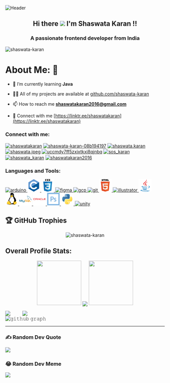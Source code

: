 ![Header](https://github.com/shaswata-karan/shaswata-karan/blob/main/header.png)

<h2 align="center">Hi there <img src="https://github.com/shaswata-karan/shaswata-karan/blob/main/Hi.gif" width="30"> I'm Shaswata Karan !!</h2>

<h3 align="center">A passionate frontend developer from India</h3>

<p align="left"> <img src="https://komarev.com/ghpvc/?username=shaswata-karan&label=Profile%20views&color=0e75b6&style=flat" alt="shaswata-karan" /> </p>

# About Me: 🤔
- 🌱 I’m currently learning **Java**

- 👨‍💻 All of my projects are available at [github.com/shaswata-karan](github.com/shaswata-karan)

- 📫 How to reach me **shaswatakaran2016@gmail.com**

- 🚀 Connect with me [https://linktr.ee/shaswatakaran](https://linktr.ee/shaswatakaran)

<h3 align="left">Connect with me:</h3>
<p align="left">
<a href="https://twitter.com/shaswatakaran" target="blank"><img align="center" src="https://raw.githubusercontent.com/rahuldkjain/github-profile-readme-generator/master/src/images/icons/Social/twitter.svg" alt="shaswatakaran" height="30" width="40" /></a>
<a href="https://linkedin.com/in/shaswata-karan-08b194197" target="blank"><img align="center" src="https://raw.githubusercontent.com/rahuldkjain/github-profile-readme-generator/master/src/images/icons/Social/linked-in-alt.svg" alt="shaswata-karan-08b194197" height="30" width="40" /></a>
<a href="https://fb.com/shaswata.karan" target="blank"><img align="center" src="https://raw.githubusercontent.com/rahuldkjain/github-profile-readme-generator/master/src/images/icons/Social/facebook.svg" alt="shaswata.karan" height="30" width="40" /></a>
<a href="https://instagram.com/shaswata.jpeg" target="blank"><img align="center" src="https://raw.githubusercontent.com/rahuldkjain/github-profile-readme-generator/master/src/images/icons/Social/instagram.svg" alt="shaswata.jpeg" height="30" width="40" /></a>
<a href="https://www.youtube.com/c/uccmdy7ff5zxixtkxi8qjnbq" target="blank"><img align="center" src="https://raw.githubusercontent.com/rahuldkjain/github-profile-readme-generator/master/src/images/icons/Social/youtube.svg" alt="uccmdy7ff5zxixtkxi8qjnbq" height="30" width="40" /></a>
<a href="https://www.codechef.com/users/sos_karan" target="blank"><img align="center" src="https://cdn.jsdelivr.net/npm/simple-icons@3.1.0/icons/codechef.svg" alt="sos_karan" height="30" width="40" /></a>
<a href="https://www.hackerrank.com/shaswata_karan" target="blank"><img align="center" src="https://raw.githubusercontent.com/rahuldkjain/github-profile-readme-generator/master/src/images/icons/Social/hackerrank.svg" alt="shaswata_karan" height="30" width="40" /></a>
<a href="https://auth.geeksforgeeks.org/user/shaswatakaran2016" target="blank"><img align="center" src="https://raw.githubusercontent.com/rahuldkjain/github-profile-readme-generator/master/src/images/icons/Social/geeks-for-geeks.svg" alt="shaswatakaran2016" height="30" width="40" /></a>
</p>

<h3 align="left">Languages and Tools:</h3>
<p align="left"> <a href="https://www.arduino.cc/" target="_blank" rel="noreferrer"> <img src="https://cdn.worldvectorlogo.com/logos/arduino-1.svg" alt="arduino" width="40" height="40"/> </a> <a href="https://www.cprogramming.com/" target="_blank" rel="noreferrer"> <img src="https://raw.githubusercontent.com/devicons/devicon/master/icons/c/c-original.svg" alt="c" width="40" height="40"/> </a> <a href="https://www.w3schools.com/css/" target="_blank" rel="noreferrer"> <img src="https://raw.githubusercontent.com/devicons/devicon/master/icons/css3/css3-original-wordmark.svg" alt="css3" width="40" height="40"/> </a> <a href="https://www.figma.com/" target="_blank" rel="noreferrer"> <img src="https://www.vectorlogo.zone/logos/figma/figma-icon.svg" alt="figma" width="40" height="40"/> </a> <a href="https://cloud.google.com" target="_blank" rel="noreferrer"> <img src="https://www.vectorlogo.zone/logos/google_cloud/google_cloud-icon.svg" alt="gcp" width="40" height="40"/> </a> <a href="https://git-scm.com/" target="_blank" rel="noreferrer"> <img src="https://www.vectorlogo.zone/logos/git-scm/git-scm-icon.svg" alt="git" width="40" height="40"/> </a> <a href="https://www.w3.org/html/" target="_blank" rel="noreferrer"> <img src="https://raw.githubusercontent.com/devicons/devicon/master/icons/html5/html5-original-wordmark.svg" alt="html5" width="40" height="40"/> </a> <a href="https://www.adobe.com/in/products/illustrator.html" target="_blank" rel="noreferrer"> <img src="https://www.vectorlogo.zone/logos/adobe_illustrator/adobe_illustrator-icon.svg" alt="illustrator" width="40" height="40"/> </a> <a href="https://www.java.com" target="_blank" rel="noreferrer"> <img src="https://raw.githubusercontent.com/devicons/devicon/master/icons/java/java-original.svg" alt="java" width="40" height="40"/> </a> <a href="https://www.linux.org/" target="_blank" rel="noreferrer"> <img src="https://raw.githubusercontent.com/devicons/devicon/master/icons/linux/linux-original.svg" alt="linux" width="40" height="40"/> </a> <a href="https://www.mysql.com/" target="_blank" rel="noreferrer"> <img src="https://raw.githubusercontent.com/devicons/devicon/master/icons/mysql/mysql-original-wordmark.svg" alt="mysql" width="40" height="40"/> </a> <a href="https://www.oracle.com/" target="_blank" rel="noreferrer"> <img src="https://raw.githubusercontent.com/devicons/devicon/master/icons/oracle/oracle-original.svg" alt="oracle" width="40" height="40"/> </a> <a href="https://www.photoshop.com/en" target="_blank" rel="noreferrer"> <img src="https://raw.githubusercontent.com/devicons/devicon/master/icons/photoshop/photoshop-line.svg" alt="photoshop" width="40" height="40"/> </a> <a href="https://www.python.org" target="_blank" rel="noreferrer"> <img src="https://raw.githubusercontent.com/devicons/devicon/master/icons/python/python-original.svg" alt="python" width="40" height="40"/> </a> <a href="https://unity.com/" target="_blank" rel="noreferrer"> <img src="https://www.vectorlogo.zone/logos/unity3d/unity3d-icon.svg" alt="unity" width="40" height="40"/> </a> </p>

## 🏆 GitHub Trophies
<p align="center"><img src="https://github-profile-trophy.vercel.app/?username=shaswata-karan&theme=juicyfresh" alt="shaswata-karan" /></a> </p>

## Overall Profile Stats:
 <p align="center">
      <img height="140" width="140" src="https://user-images.githubusercontent.com/78967360/158388511-9b4590dc-96f5-402a-9b6b-b51add4efc70.png">
      <img align="center" src="https://github-readme-streak-stats.herokuapp.com/?user=shaswata-karan&theme=react&hide_border=true"/>
      <img height="140" width="140" src="https://user-images.githubusercontent.com/78967360/158388859-2bac10f7-efd5-45d7-93bb-777271b5426f.png">
</p>

<img align="left" src="https://github-readme-stats.vercel.app/api/top-langs/?username=shaswata-karan&langs_count=8&count_private=true&layout=compact&theme=react&hide_border=true&bg_color=0D1117" />

<img align="right" src="https://github-readme-stats.vercel.app/api?username=shaswata-karan&show_icons=true&count_private=true&theme=react&hide_border=true&bg_color=0D1117" width="450px"/>

![𝚐𝚒𝚝𝚑𝚞𝚋 𝚐𝚛𝚊𝚙𝚑](https://activity-graph.herokuapp.com/graph?username=shaswata-karan&theme=react-dark&hide_border=true&area=true)

<hr>

### ✍️ Random Dev Quote
![](https://quotes-github-readme.vercel.app/api?type=horizontal&theme=react)

### 😂 Random Dev Meme
<img src="https://random-memer.herokuapp.com/" width="512px"/>

